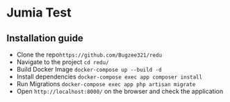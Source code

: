 # Jumia Test
## Installation guide
- Clone the repo`https://github.com/Bugzee321/redu`
- Navigate to the project `cd redu/`
- Build Docker Image `docker-compose up --build -d`
- Install dependencies `docker-compose exec app composer install`
- Run Migrations `docker-compose exec app php artisan migrate`
- Open `http://localhost:8000/` on the browser and check the application
